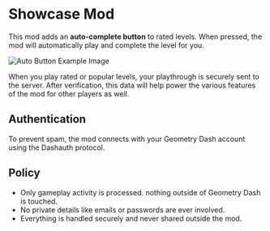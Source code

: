 # Showcase Mod

This mod adds an **auto-complete button** to rated levels. When pressed, the mod will automatically play and complete the level for you.

![Auto Button Example Image](flafy.showcase/auto-button-example.png)

When you play rated or popular levels, your playthrough is securely sent to the server. After verification, this data will help power the various features of the mod for other players as well.

## Authentication

To prevent spam, the mod connects with your Geometry Dash account using the Dashauth protocol.

## Policy

- Only gameplay activity is processed. nothing outside of Geometry Dash is touched.
- No private details like emails or passwords are ever involved.
- Everything is handled securely and never shared outside the mod.
